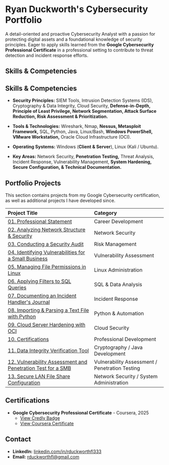 # Ryan Duckworth's Cybersecurity Portfolio

A detail-oriented and proactive Cybersecurity Analyst with a passion for protecting digital assets and a foundational knowledge of security principles. Eager to apply skills learned from the **Google Cybersecurity Professional Certificate** in a professional setting to contribute to threat detection and incident response efforts.

## Skills & Competencies
## Skills & Competencies

* **Security Principles:** SIEM Tools, Intrusion Detection Systems (IDS), Cryptography & Data Integrity, Cloud Security, **Defense-in-Depth, Principle of Least Privilege, Network Segmentation, Attack Surface Reduction, Risk Assessment & Prioritization.**

* **Tools & Technologies:** Wireshark, Nmap, **Nessus, Metasploit Framework,** SQL, Python, Java, Linux/Bash, **Windows PowerShell, VMware Workstation,** Oracle Cloud Infrastructure (OCI).

* **Operating Systems:** Windows (**Client & Server**), Linux (Kali / Ubuntu).

* **Key Areas:** Network Security, **Penetration Testing,** Threat Analysis, Incident Response, Vulnerability Management, **System Hardening, Secure Configuration, & Technical Documentation.**

## Portfolio Projects

This section contains projects from my Google Cybersecurity certification, as well as additional projects I have developed since.

| Project Title                                                              | Category                         |
| :------------------------------------------------------------------------- | :------------------------------- |
| [01. Professional Statement](./01_professional_statement/)                 | Career Development               |
| [02. Analyzing Network Structure & Security](./02_analyzing_network_structure_&_security/) | Network Security                 |
| [03. Conducting a Security Audit](./03_conducting_a_security_audit/)       | Risk Management                  |
| [04. Identifying Vulnerabilities for a Small Business](./04_identifying_vulnerabilities_for_a_small-business/) | Vulnerability Assessment         |
| [05. Managing File Permissions in Linux](./05_using_Linux_commands_to_manage_file_permissions/) | Linux Administration             |
| [06. Applying Filters to SQL Queries](./06_applying_filters_to_SQL_queries/) | SQL & Data Analysis              |
| [07. Documenting an Incident Handler's Journal](./07_documenting_incident_handler's_journal/) | Incident Response                |
| [08. Importing & Parsing a Text File with Python](./08_security_importing_&_parsing_a_text_file/) | Python & Automation              |
| [09. Cloud Server Hardening with OCI](./09_cloud_server_hardening_with_OCI/) | Cloud Security                   |
| [10. Certifications](./10_Certifications/)                                 | Professional Development         |
| [11. Data Integrity Verification Tool](./11_data_integrity_verifier/)      | Cryptography / Java Development  |
| [12. Vulnerability Assessment and Penetration Test for a SMB](./12_Vulnerability_Assessment_and_Penetration_Test_for_a_SMB/) | Vulnerability Assessment / Penetration Testing |
| [13. Secure LAN File Share Configuration](./13_Secure_LAN_File_Share_Configuration/) | Network Security / System Administration |

## Certifications

* **Google Cybersecurity Professional Certificate** - Coursera, 2025
    * [View Credly Badge](https://www.credly.com/go/r40cBjqO)
    * [View Coursera Certificate](https://coursera.org/verify/professional-cert/PI4BPP81NMYI)

## Contact

* **LinkedIn:** [linkedin.com/in/rduckworthfl333](https://www.linkedin.com/in/rduckworthfl333)
* **Email:** rduckworthfl@gmail.com
